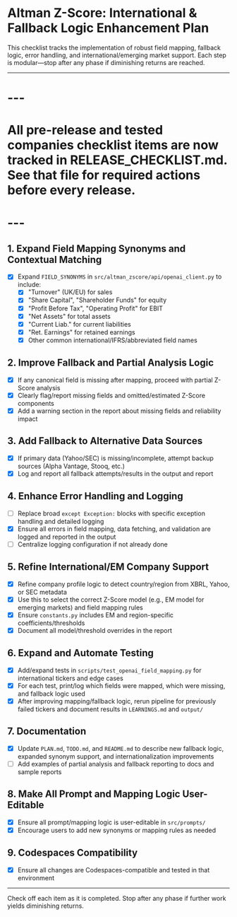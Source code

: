 # Altman Z-Score: International & Fallback Logic Enhancement Plan

This checklist tracks the implementation of robust field mapping, fallback logic, error handling, and international/emerging market support. Each step is modular—stop after any phase if diminishing returns are reached.

---

# ---
# All pre-release and tested companies checklist items are now tracked in RELEASE_CHECKLIST.md. See that file for required actions before every release.
# ---

## 1. Expand Field Mapping Synonyms and Contextual Matching
- [x] Expand `FIELD_SYNONYMS` in `src/altman_zscore/api/openai_client.py` to include:
    - [x] "Turnover" (UK/EU) for sales
    - [x] "Share Capital", "Shareholder Funds" for equity
    - [x] "Profit Before Tax", "Operating Profit" for EBIT
    - [x] "Net Assets" for total assets
    - [x] "Current Liab." for current liabilities
    - [x] "Ret. Earnings" for retained earnings
    - [x] Other common international/IFRS/abbreviated field names

## 2. Improve Fallback and Partial Analysis Logic
- [x] If any canonical field is missing after mapping, proceed with partial Z-Score analysis
- [x] Clearly flag/report missing fields and omitted/estimated Z-Score components
- [x] Add a warning section in the report about missing fields and reliability impact

## 3. Add Fallback to Alternative Data Sources
- [x] If primary data (Yahoo/SEC) is missing/incomplete, attempt backup sources (Alpha Vantage, Stooq, etc.)
- [x] Log and report all fallback attempts/results in the output and report

## 4. Enhance Error Handling and Logging
- [ ] Replace broad `except Exception:` blocks with specific exception handling and detailed logging
- [x] Ensure all errors in field mapping, data fetching, and validation are logged and reported in the output
- [ ] Centralize logging configuration if not already done

## 5. Refine International/EM Company Support
- [x] Refine company profile logic to detect country/region from XBRL, Yahoo, or SEC metadata
- [x] Use this to select the correct Z-Score model (e.g., EM model for emerging markets) and field mapping rules
- [x] Ensure `constants.py` includes EM and region-specific coefficients/thresholds
- [x] Document all model/threshold overrides in the report

## 6. Expand and Automate Testing
- [x] Add/expand tests in `scripts/test_openai_field_mapping.py` for international tickers and edge cases
- [x] For each test, print/log which fields were mapped, which were missing, and fallback logic used
- [x] After improving mapping/fallback logic, rerun pipeline for previously failed tickers and document results in `LEARNINGS.md` and `output/`

## 7. Documentation
- [x] Update `PLAN.md`, `TODO.md`, and `README.md` to describe new fallback logic, expanded synonym support, and internationalization improvements
- [ ] Add examples of partial analysis and fallback reporting to docs and sample reports

## 8. Make All Prompt and Mapping Logic User-Editable
- [x] Ensure all prompt/mapping logic is user-editable in `src/prompts/`
- [x] Encourage users to add new synonyms or mapping rules as needed

## 9. Codespaces Compatibility
- [x] Ensure all changes are Codespaces-compatible and tested in that environment

---

Check off each item as it is completed. Stop after any phase if further work yields diminishing returns.
